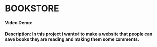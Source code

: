 # BOOKSTORE
#### Video Demo:  <URL HERE>
#### Description: In this project i wanted to make a website that people can save books they are reading and making them some comments.